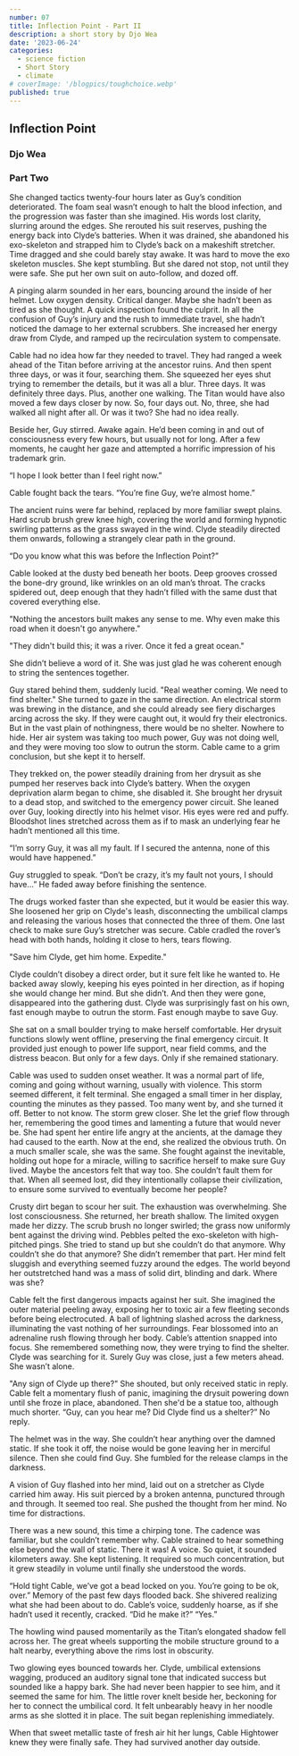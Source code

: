 ```yaml
---
number: 07
title: Inflection Point - Part II
description: a short story by Djo Wea
date: '2023-06-24'
categories:
  - science fiction
  - Short Story
  - climate
# coverImage: '/blogpics/toughchoice.webp'
published: true
---
```


## Inflection Point

### Djo Wea

### Part Two

She changed tactics twenty-four hours later as Guy’s condition deteriorated. The foam seal wasn’t enough to halt the blood infection, and the progression was faster than she imagined. His words lost clarity, slurring around the edges. She rerouted his suit reserves, pushing the energy back into Clyde’s batteries. When it was drained, she abandoned his exo-skeleton and strapped him to Clyde’s back on a makeshift stretcher.
Time dragged and she could barely stay awake. It was hard to move the exo skeleton muscles. She kept stumbling. But she dared not stop, not until they were safe. She put her own suit on auto-follow, and dozed off.

A pinging alarm sounded in her ears, bouncing around the inside of her helmet. Low oxygen density. Critical danger. Maybe she hadn’t been as tired as she thought. A quick inspection found the culprit. In all the confusion of Guy’s injury and the rush to immediate travel, she hadn’t noticed the damage to her external scrubbers. She increased her energy draw from Clyde, and ramped up the recirculation system to compensate.

Cable had no idea how far they needed to travel. They had ranged a week ahead of the Titan before arriving at the ancestor ruins. And then spent three days, or was it four, searching them. She squeezed her eyes shut trying to remember the details, but it was all a blur. Three days. It was definitely three days. Plus, another one walking. The Titan would have also moved a few days closer by now. So, four days out. No, three, she had walked all night after all. Or was it two? She had no idea really.

Beside her, Guy stirred. Awake again. He’d been coming in and out of consciousness every few hours, but usually not for long. After a few moments, he caught her gaze and attempted a horrific impression of his trademark grin.

“I hope I look better than I feel right now.”

Cable fought back the tears. “You’re fine Guy, we’re almost home.”

The ancient ruins were far behind, replaced by more familiar swept plains. Hard scrub brush grew knee high, covering the world and forming hypnotic swirling patterns as the grass swayed in the wind. Clyde steadily directed them onwards, following a strangely clear path in the ground.

“Do you know what this was before the Inflection Point?”

Cable looked at the dusty bed beneath her boots. Deep grooves crossed the bone-dry ground, like wrinkles on an old man’s throat. The cracks spidered out, deep enough that they hadn’t filled with the same dust that covered everything else.

"Nothing the ancestors built makes any sense to me. Why even make this road when it doesn't go anywhere."

"They didn't build this; it was a river. Once it fed a great ocean."

She didn’t believe a word of it. She was just glad he was coherent enough to string the sentences together.

Guy stared behind them, suddenly lucid. "Real weather coming. We need to find shelter."
She turned to gaze in the same direction. An electrical storm was brewing in the distance, and she could already see fiery discharges arcing across the sky. If they were caught out, it would fry their electronics. But in the vast plain of nothingness, there would be no shelter. Nowhere to hide. Her air system was taking too much power, Guy was not doing well, and they were moving too slow to outrun the storm. Cable came to a grim conclusion, but she kept it to herself.

They trekked on, the power steadily draining from her drysuit as she pumped her reserves back into Clyde’s battery. When the oxygen deprivation alarm began to chime, she disabled it. She brought her drysuit to a dead stop, and switched to the emergency power circuit.
She leaned over Guy, looking directly into his helmet visor. His eyes were red and puffy. Bloodshot lines stretched across them as if to mask an underlying fear he hadn’t mentioned all this time.

“I’m sorry Guy, it was all my fault. If I secured the antenna, none of this would have happened.”

Guy struggled to speak. “Don’t be crazy, it’s my fault not yours, I should have…” He faded away before finishing the sentence.

The drugs worked faster than she expected, but it would be easier this way. She loosened her grip on Clyde's leash, disconnecting the umbilical clamps and releasing the various hoses that connected the three of them. One last check to make sure Guy’s stretcher was secure. Cable cradled the rover’s head with both hands, holding it close to hers, tears flowing.

"Save him Clyde, get him home. Expedite."

Clyde couldn’t disobey a direct order, but it sure felt like he wanted to. He backed away slowly, keeping his eyes pointed in her direction, as if hoping she would change her mind. But she didn’t. And then they were gone, disappeared into the gathering dust. Clyde was surprisingly fast on his own, fast enough maybe to outrun the storm. Fast enough maybe to save Guy.

She sat on a small boulder trying to make herself comfortable. Her drysuit functions slowly went offline, preserving the final emergency circuit. It provided just enough to power life support, near field comms, and the distress beacon. But only for a few days. Only if she remained stationary.

Cable was used to sudden onset weather. It was a normal part of life, coming and going without warning, usually with violence. This storm seemed different, it felt terminal. She engaged a small timer in her display, counting the minutes as they passed. Too many went by, and she turned it off. Better to not know. The storm grew closer. She let the grief flow through her, remembering the good times and lamenting a future that would never be.
She had spent her entire life angry at the ancients, at the damage they had caused to the earth. Now at the end, she realized the obvious truth. On a much smaller scale, she was the same. She fought against the inevitable, holding out hope for a miracle, willing to sacrifice herself to make sure Guy lived. Maybe the ancestors felt that way too. She couldn’t fault them for that. When all seemed lost, did they intentionally collapse their civilization, to ensure some survived to eventually become her people?

Crusty dirt began to scour her suit. The exhaustion was overwhelming. She lost consciousness. She returned, her breath shallow. The limited oxygen made her dizzy. The scrub brush no longer swirled; the grass now uniformly bent against the driving wind.
Pebbles pelted the exo-skeleton with high-pitched pings. She tried to stand up but she couldn’t do that anymore. Why couldn’t she do that anymore? She didn’t remember that part. Her mind felt sluggish and everything seemed fuzzy around the edges. The world beyond her outstretched hand was a mass of solid dirt, blinding and dark. Where was she?

Cable felt the first dangerous impacts against her suit. She imagined the outer material peeling away, exposing her to toxic air a few fleeting seconds before being electrocuted. A ball of lightning slashed across the darkness, illuminating the vast nothing of her surroundings. Fear blossomed into an adrenaline rush flowing through her body. Cable’s attention snapped into focus. She remembered something now, they were trying to find the shelter. Clyde was searching for it. Surely Guy was close, just a few meters ahead. She wasn’t alone.

"Any sign of Clyde up there?" She shouted, but only received static in reply.
Cable felt a momentary flush of panic, imagining the drysuit powering down until she froze in place, abandoned. Then she'd be a statue too, although much shorter.
“Guy, can you hear me? Did Clyde find us a shelter?” No reply.

The helmet was in the way. She couldn’t hear anything over the damned static. If she took it off, the noise would be gone leaving her in merciful silence. Then she could find Guy. She fumbled for the release clamps in the darkness.

A vision of Guy flashed into her mind, laid out on a stretcher as Clyde carried him away. His suit pierced by a broken antenna, punctured through and through. It seemed too real. She pushed the thought from her mind. No time for distractions.

There was a new sound, this time a chirping tone. The cadence was familiar, but she couldn’t remember why. Cable strained to hear something else beyond the wall of static. There it was! A voice. So quiet, it sounded kilometers away. She kept listening. It required so much concentration, but it grew steadily in volume until finally she understood the words.

“Hold tight Cable, we’ve got a bead locked on you. You’re going to be ok, over.”
Memory of the past few days flooded back. She shivered realizing what she had been about to do. Cable’s voice, suddenly hoarse, as if she hadn’t used it recently, cracked. “Did he make it?”
“Yes.”

The howling wind paused momentarily as the Titan’s elongated shadow fell across her. The great wheels supporting the mobile structure ground to a halt nearby, everything above the rims lost in obscurity.

Two glowing eyes bounced towards her. Clyde, umbilical extensions wagging, produced an auditory signal tone that indicated success but sounded like a happy bark. She had never been happier to see him, and it seemed the same for him. The little rover knelt beside her, beckoning for her to connect the umbilical cord. It felt unbearably heavy in her noodle arms as she slotted it in place. The suit began replenishing immediately.

When that sweet metallic taste of fresh air hit her lungs, Cable Hightower knew they were finally safe. They had survived another day outside.
